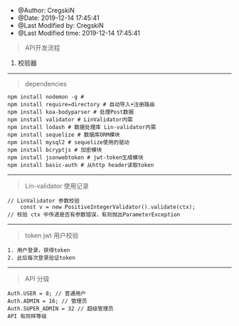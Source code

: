 
 * @Author: CregskiN 
 * @Date: 2019-12-14 17:45:41 
 * @Last Modified by:   CregskiN 
 * @Last Modified time: 2019-12-14 17:45:41 

> API开发流程
1. 校验器


---
> dependencies
```
npm install nodemon -g #
npm install require=directory # 自动导入+注册路由
npm install koa-bodyparser # 处理Post数据
npm install validator # LinValidator内需
npm install lodash # 数据处理库 Lin-validator内需
npm install sequelize # 数据库ORM模块
npm install mysql2 # sequelize使用的驱动
npm install bcryptjs # 加密模块
npm install jsonwebtoken # jwt-token生成模块
npm install basic-auth # 从http header读取token
```

---
> Lin-validator 使用记录
```
// LinValidator 参数校验
    const v = new PositiveIntegerValidator().validate(ctx);
// 校验 ctx 中传递是否有参数错误，有则抛出ParameterException
```

---
> token jwt 用户校验
```
1. 用户登录，获得token
2. 此后每次登录验证token
```

---
> API 分级
```
Auth.USER = 8; // 普通用户
Auth.ADMIN = 16; // 管理员
Auth.SUPER_ADMIN = 32 // 超级管理员
API 有同样等级
```